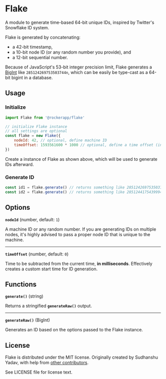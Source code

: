 # Flake

A module to generate time-based 64-bit unique IDs, inspired by Twitter's Snowflake ID system.

Flake is generated by concatenating:
- a 42-bit timestamp,
- a 10-bit node ID (or any random number you provide), and
- a 12-bit sequential number.

Because of JavaScript's 53-bit integer precision limit, Flake generates a [BigInt](https://developer.mozilla.org/en-US/docs/Web/JavaScript/Reference/Global_Objects/BigInt) like `285124269753503744n`, which can be easily be type-cast as a 64-bit bigint in a database.

## Usage

### Initialize
```js
import Flake from '@rockerapp/flake'

// initialize Flake instance
// all settings are optional
const flake = new Flake({
	nodeId: 42, // optional, define machine ID
	timeOffset: 1593561600 * 1000 // optional, define a time offset (in milliseconds)
})
```

Create a instance of Flake as shown above, which will be used to generate IDs afterward.

### Generate ID
```js
const id1 = flake.generate() // returns something like 285124269753503744n
const id2 = flake.generate() // returns something like 285124417543999488n
```

## Options

**`nodeId`** (number, default: `1`)

A machine ID or any random number. If you are generating IDs on multiple nodes, it's highly advised to pass a proper node ID that is unique to the machine.

---

**`timeOffset`** (number, default: `0`)

Time to be subtracted from the current time, **in milliseconds**. Effectively creates a custom start time for ID generation.

## Functions

**`generate()`** (string)

Returns a stringified **`generateRaw()`** output.

---

**`generateRaw()`** (BigInt)

Generates an ID based on the options passed to the Flake instance.

## License

Flake is distributed under the MIT license. Originally created by Sudhanshu Yadav, with help from [other contributors](https://github.com/rockerapp/flake/graphs/contributors).

See LICENSE file for license text.
